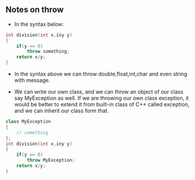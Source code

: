 ## Notes on throw

- In the syntax below:

```cpp
int division(int x,iny y)
{
    if(y == 0)
        throw something;
    return x/y;
}
```

- In the syntax above we can throw double,float,int,char and even string with message. 

- We can write our own class, and we can throw an object of our class say MyException as well. If we are throwing our own class exception, it would be better to extend it from built-in class of C++ called exception, and we can inherit our class form that.

```cpp
class MyException
{
    // something
};
int division(int x,iny y)
{
    if(y == 0)
        throw MyException;
    return x/y;
}
```


